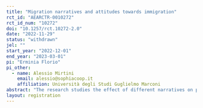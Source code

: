 ```yaml
---
title: "Migration narratives and attitudes towards immigration"
rct_id: "AEARCTR-0010272"
rct_id_num: "10272"
doi: "10.1257/rct.10272-2.0"
date: "2022-11-29"
status: "withdrawn"
jel: ""
start_year: "2022-12-01"
end_year: "2023-03-01"
pi: "Erminia Florio"
pi_other:
  - name: Alessio Mirtini
    email: alessio@sophiacoop.it
    affiliation: Università degli Studi Guglielmo Marconi
abstract: "The research studies the effect of different narratives on perceptions and policy preferences towards migration among high school students in Rome. How do different narratives shape attitudes towards migrants? Are students more affected by narratives about in-group members or narratives about out-group members? "
layout: registration
---
```


